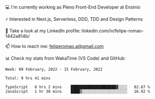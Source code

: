 💻 I'm currently working as Pleno Front-End Developer at Ensinio

⚡ Interested in Next.js, Serverless, DDD, TDD and Design Patterns

👥 Take a look at my LinkedIn profile: linkedin.com/in/felipe-romao-1442a814b/

📫 How to reach me: feliperomao.a@gmail.com

📊 Check my stats from WakaTime (VS Code) and GitHub:

<!--START_SECTION:waka-->
```text
Week: 09 February, 2022 - 15 February, 2022

Total: 9 hrs 41 mins

TypeScript   8 hrs 2 mins    ████████████████████▓░░░░   82.87 % 
JavaScript   1 hr 38 mins    ████▒░░░░░░░░░░░░░░░░░░░░   16.92 % 
```
<!--END_SECTION:waka-->
